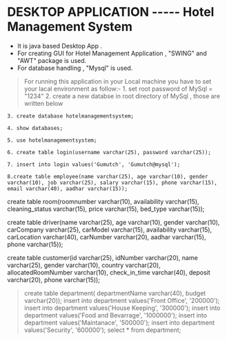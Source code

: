 # DESKTOP APPLICATION ----- Hotel Management System 

- It is java based Desktop App .
- For creating GUI for Hotel Management Application , "SWING" and "AWT" package is used.
- For database handling , "Mysql" is used.

> For running this application in your Local machine you have to set your lacal environment as follow:-
    1. set root password of MySql = "1234"
    2. create a new databse in root directory of MySql , those are written below

    3. create database hotelmanagementsystem;

    4. show databases;

    5. use hotelmanagementsystem;

    6. create table login(username varchar(25), password varchar(25));

    7. insert into login values('Gumutch', 'Gumutch@mysql');

    8.create table employee(name varchar(25), age varchar(10), gender varchar(10), job varchar(25), salary varchar(15), phone varchar(15), email varchar(40), aadhar varchar(15));

create table room(roomnumber varchar(10), availability varchar(15), cleaning_status varchar(15), price varchar(15), bed_type varchar(15));

create table driver(name varchar(25), age varchar(10), gender varchar(10), 
carCompany varchar(25), carModel varchar(15), availability varchar(15), carLocation varchar(40), carNumber varchar(20), aadhar varchar(15), phone varchar(15));

create table customer(id varchar(25), idNumber varchar(20), name varchar(25), 
gender varchar(10), country varchar(20), allocatedRoomNumber varchar(10), check_in_time varchar(40), deposit varchar(20),  phone varchar(15));


> create table department( departmentName varchar(40), budget varchar(20));
> insert into department values('Front Office', '200000');
> insert into department values('House Keeping', '300000');
> insert into department values('Food and Bevarrage', '1000000');
> insert into department values('Maintanace', '500000');
> insert into department values('Security', '600000');
> select * from department;
            
